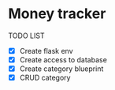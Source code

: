 # Money tracker

TODO LIST 

- [x] Create flask env
- [x] Create access to database
- [x] Create category blueprint
- [x] CRUD category
